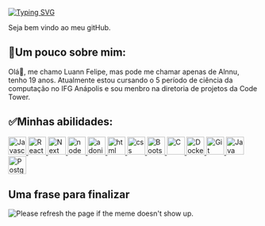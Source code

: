 
<a href="https://git.io/typing-svg"><img src="https://readme-typing-svg.herokuapp.com?size=35&duration=5500&width=600&lines=Ol%C3%A1%2C+mundo!!!+Me+chamo+Luann." alt="Typing SVG" /></a>

Seja bem vindo ao meu gitHub.

## :walking:Um pouco sobre mim:

Olá:wave:, me chamo Luann Felipe, mas pode me chamar apenas de Alnnu, tenho 19 anos. Atualmente estou cursando o 5 período de ciência da computação no IFG Anápolis e sou menbro na diretoria de projetos da Code Tower. 



## :white_check_mark:Minhas abilidades:
<p align="left">
    <a href="https://developer.mozilla.org/pt-BR/docs/Web/JavaScript" target="_blank" rel="noreferrer">
        <img src="https://cdn.jsdelivr.net/gh/devicons/devicon/icons/javascript/javascript-plain.svg" width="36" height="36" alt="Javascript"/>
    </a>
    <a href="https://pt-br.reactjs.org/docs/getting-started.html" target="_blank" rel="noreferrer">
        <img src="https://cdn.jsdelivr.net/gh/devicons/devicon/icons/react/react-original.svg" width="36" height="36" alt="React"/>
    </a>
    <a href="https://nextjs.org/docs" target="_blank" rel="noreferrer">
        <img src="https://cdn.jsdelivr.net/gh/devicons/devicon/icons/nextjs/nextjs-line.svg" width="36" height="36" alt="Next"/>
    </a>
    <a href="https://nodejs.org/en/docs/" target="_blank" rel="noreferrer">
        <img src="https://cdn.jsdelivr.net/gh/devicons/devicon/icons/nodejs/nodejs-original.svg" width="36" height="36" alt="node"/>
    </a>
    <a href="https://docs.adonisjs.com/guides/introduction" target="_blank" rel="noreferrer">
        <img src="https://cdn.jsdelivr.net/gh/devicons/devicon/icons/adonisjs/adonisjs-original.svg" width="36" height="36" alt="adonis"/>
    </a>
    <a href="https://developer.mozilla.org/pt-BR/docs/Web/HTML" target="_blank" rel="noreferrer">
        <img src="https://cdn.jsdelivr.net/gh/devicons/devicon/icons/html5/html5-plain.svg" width="36" height="36" alt="html"/>
    </a>
    <a href="https://developer.mozilla.org/pt-BR/docs/Web/CSS" target="_blank" rel="noreferrer">
        <img src="https://cdn.jsdelivr.net/gh/devicons/devicon/icons/css3/css3-plain.svg" width="36" height="36" alt="css"/>
    </a>
    <a href="https://getbootstrap.com/docs/4.1/getting-started/introduction/" target="_blank" rel="noreferrer">
        <img src="https://cdn.jsdelivr.net/gh/devicons/devicon/icons/bootstrap/bootstrap-original.svg" width="36" height="36" alt="Bootstrap"/>
    </a>
    <a href="https://devdocs.io/c/algorithm" target="_blank" rel="noreferrer">
        <img src="https://cdn.jsdelivr.net/gh/devicons/devicon/icons/c/c-original.svg" width="36" height="36" alt="C"/>
    </a>
    <a href="https://docs.docker.com/" target="_blank" rel="noreferrer">
        <img src="https://cdn.jsdelivr.net/gh/devicons/devicon/icons/docker/docker-plain.svg" width="36" height="36" alt="Docker"/>
    </a>
    <a href="https://git-scm.com/book/en/v2" target="_blank" rel="noreferrer">
        <img src="https://cdn.jsdelivr.net/gh/devicons/devicon/icons/git/git-original.svg" width="36" height="36" alt="Git"/>
    </a>
    <a href="https://docs.oracle.com/en/java/t" target="_blank" rel="noreferrer">
        <img src="https://cdn.jsdelivr.net/gh/devicons/devicon/icons/java/java-original.svg" width="36" height="36" alt="Java"/>
    </a>
    <a href="https://www.postgresql.org/docs/" target="_blank" rel="noreferrer">
        <img src="https://cdn.jsdelivr.net/gh/devicons/devicon/icons/postgresql/postgresql-plain.svg" width="36" height="36" alt="Postgres"/>
    </a>
</p>


## Uma frase para finalizar


<img src='https://quotes-github-readme.vercel.app/api?type=horizontal&theme=dark' title="Meme" alt="Please refresh the page if the meme doesn't show up.">
